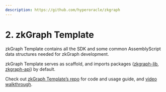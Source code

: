 ```yaml
---
description: https://github.com/hyperoracle/zkgraph
---
```


# 2. zkGraph Template

zkGraph Template contains all the SDK and some common AssemblyScript data structures needed for zkGraph development.

zkGraph Template serves as scaffold, and imports packages ([zkgraph-lib](https://www.npmjs.com/package/@hyperoracle/zkgraph-lib), [zkgraph-api](https://www.npmjs.com/package/@hyperoracle/zkgraph-api)) by default.

Check out [zkGraph Template’s repo](https://github.com/hyperoracle/zkgraph) for code and usage guide, and [video walkthrough](https://www.youtube.com/watch?v=1ehlXhwk5eE).
